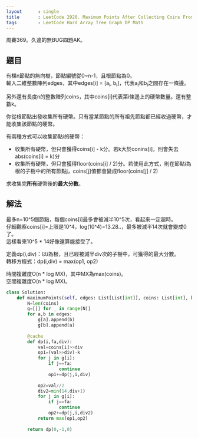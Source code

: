 ```yaml
---
layout      : single
title       : LeetCode 2920. Maximum Points After Collecting Coins From All Nodes
tags        : LeetCode Hard Array Tree Graph DP Math
---
```

周賽369。久違的無BUG四題AK。  

## 題目

有棵n節點的無向樹，節點編號從0\~n-1，且根節點為0。  
輸入二維整數陣列edges，其中edges[i] = [a<sub>i</sub>, b<sub>i</sub>]，代表a<sub>i</sub>和b<sub>i</sub>之間存在一條邊。  

另外還有長度n的整數陣列coins，其中coins[i]代表第i條邊上的硬幣數量。還有整數k。  

你從根節點出發收集所有硬幣。只有當某節點的所有祖先節點都已經收過硬幣，才能收集該節點的硬幣。  

有兩種方式可以收集節點i的硬幣：  

- 收集所有硬幣，但只會獲得coins[i] - k分。若k大於conins[i]，則會失去abs(coins[i] = k)分  
- 收集所有硬幣，但只會獲得floor(coins[i] / 2)分。若使用此方式，則在節點i為根的子樹中的所有節點j，coins[j]值都會變成floor(coins[j] / 2)  

求收集完**所有**硬幣後的**最大分數**。  

## 解法

最多n=10^5個節點，每個coins[i]最多會被減半10^5次，看起來一定超時。  
仔細觀察coins[i]=上限是10^4，log(10^4)=13.28..，最多被減半14次就會變成0了。  
這樣看來10^5 \* 14好像還算能接受了。  

定義dp(i,div)：以i為根，且已經被減半div次的子樹中，可獲得的最大分數。  
轉移方程式：dp(i,div) = max(op1, op2)  

時間複雜度O(n \* log MX)，其中MX為max(coins)。  
空間複雜度O(n \* log MX)。  

```python
class Solution:
    def maximumPoints(self, edges: List[List[int]], coins: List[int], k: int) -> int:
        N=len(coins)
        g=[[] for _ in range(N)]
        for a,b in edges:
            g[a].append(b)
            g[b].append(a)
        
        @cache
        def dp(i,fa,div):
            val=coins[i]>>div
            op1=(val>>div)-k
            for j in g[i]:
                if j==fa:
                    continue
                op1+=dp(j,i,div)
                
            op2=val//2
            div2=min(14,div+1)
            for j in g[i]:
                if j==fa:
                    continue
                op2+=dp(j,i,div2)
            return max(op1,op2)            
        
        return dp(0,-1,0)
```
